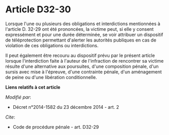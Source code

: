 # Article D32-30

Lorsque l'une ou plusieurs des obligations et interdictions mentionnées à l'article D. 32-29 ont été prononcées, la victime
peut, si elle y consent expressément et pour une durée déterminée, se voir attribuer un dispositif de téléprotection
permettant d'alerter les autorités publiques en cas de violation de ces obligations ou interdictions. 

Il peut également être recouru au dispositif prévu par le présent article lorsque l'interdiction faite à l'auteur de
l'infraction de rencontrer sa victime résulte d'une alternative aux poursuites, d'une composition pénale, d'un sursis avec
mise à l'épreuve, d'une contrainte pénale, d'un aménagement de peine ou d'une libération conditionnelle.

**Liens relatifs à cet article**

_Modifié par_:

  - Décret n°2014-1582 du 23 décembre 2014 - art. 2

_Cite_:

  - Code de procédure pénale - art. D32-29
